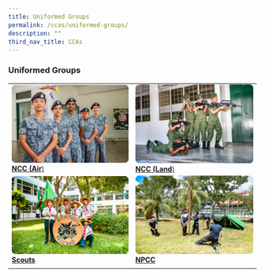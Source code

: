 ```yaml
---
title: Uniformed Groups
permalink: /ccas/uniformed-groups/
description: ""
third_nav_title: CCAs
---
```

### **Uniformed Groups**

|||
|-----|-----|
|<a href="/cca/Uniformed-Groups/ncc-air/"><img src="/images/Updated%20photos%20for%20CCA/ncc-air.png"></a>[**NCC (Air**)](/cca/Uniformed-Groups/ncc-air/) | <a href="/cca/Uniformed-Groups/ncc-land/"><img src="/images/Updated%20photos%20for%20CCA/ncc%20land.png"></a>[**NCC (Land**)](/cca/Uniformed-Groups/ncc-land/)| 
|<a href="/cca/Uniformed-Groups/scouts/"><img src="/images/Updated%20photos%20for%20CCA/scouts.png"></a>[**Scouts**](/cca/Uniformed-Groups/scouts/) | <a href="/cca/Uniformed-Groups/npcc/"><img src="/images/Updated%20photos%20for%20CCA/npcc2020.png"></a>[**NPCC**](/cca/Uniformed-Groups/npcc/)|
||||